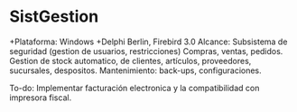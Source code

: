 # SistGestion
+Plataforma: Windows
+Delphi Berlin, Firebird 3.0
Alcance: 
Subsistema de seguridad (gestion de usuarios, restricciones)
Compras, ventas, pedidos. Gestion de stock automatico, de clientes, artículos, proveedores, sucursales, despositos.	
Mantenimiento: back-ups, configuraciones.

To-do: 
Implementar facturación electronica y la compatibilidad con impresora fiscal. 

